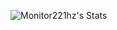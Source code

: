 ![Monitor221hz's Stats](https://github-readme-stats.vercel.app/api?username=Monitor221hz&theme=synthwave&show_icons=true&hide_border=true&count_private=true)
